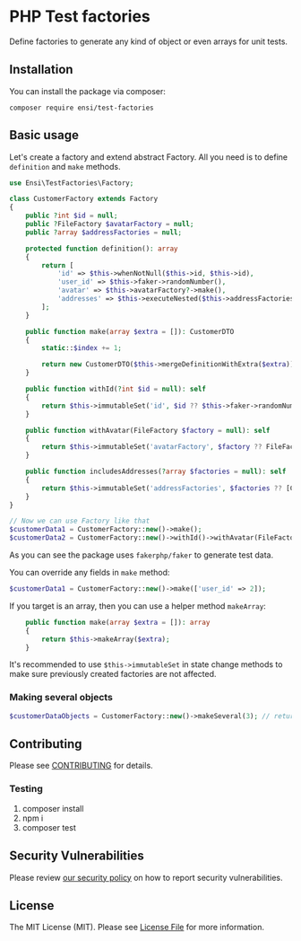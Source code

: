 # PHP Test factories

Define factories to generate any kind of object or even arrays for unit tests.

## Installation

You can install the package via composer:

`composer require ensi/test-factories`

## Basic usage

Let's create a factory and extend abstract Factory.
All you need is to define `definition` and `make` methods.

```php
use Ensi\TestFactories\Factory;

class CustomerFactory extends Factory
{
    public ?int $id = null;
    public ?FileFactory $avatarFactory = null;
    public ?array $addressFactories = null;

    protected function definition(): array
    {
        return [
            'id' => $this->whenNotNull($this->id, $this->id),
            'user_id' => $this->faker->randomNumber(),
            'avatar' => $this->avatarFactory?->make(),
            'addresses' => $this->executeNested($this->addressFactories, new FactoryMissingValue()),
        ];
    }

    public function make(array $extra = []): CustomerDTO
    {
        static::$index += 1;

        return new CustomerDTO($this->mergeDefinitionWithExtra($extra));
    }

    public function withId(?int $id = null): self
    {
        return $this->immutableSet('id', $id ?? $this->faker->randomNumber());
    }

    public function withAvatar(FileFactory $factory = null): self
    {
        return $this->immutableSet('avatarFactory', $factory ?? FileFactory::new());
    }

    public function includesAddresses(?array $factories = null): self
    {
        return $this->immutableSet('addressFactories', $factories ?? [CustomerAddressFactory::new()]);
    }
}

// Now we can use Factory like that
$customerData1 = CustomerFactory::new()->make();
$customerData2 = CustomerFactory::new()->withId()->withAvatar(FileFactory::new()->someCustomMethod())->make();
```

As you can see the package uses `fakerphp/faker` to generate test data.

You can override any fields in `make` method:

```php
$customerData1 = CustomerFactory::new()->make(['user_id' => 2]);
```

If you target is an array, then you can use a helper method `makeArray`:

```php
    public function make(array $extra = []): array
    {
        return $this->makeArray($extra);
    }
```

It's recommended to use `$this->immutableSet` in state change methods to make sure previously created factories are not affected.

### Making several objects

```php
$customerDataObjects = CustomerFactory::new()->makeSeveral(3); // returns Illuminate\Support\Collection with 3 elements
```

## Contributing

Please see [CONTRIBUTING](.github/CONTRIBUTING.md) for details.

### Testing

1. composer install
2. npm i
3. composer test

## Security Vulnerabilities

Please review [our security policy](../../security/policy) on how to report security vulnerabilities.

## License

The MIT License (MIT). Please see [License File](LICENSE.md) for more information.
